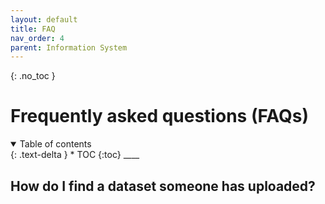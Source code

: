 ```yaml
---
layout: default
title: FAQ
nav_order: 4
parent: Information System
---
```

{: .no_toc }
# Frequently asked questions (FAQs)
<details  open markdown="block">
  <summary>
    Table of contents
  </summary>
{: .text-delta }
* TOC
{:toc}
____
</details>


## How do I find a dataset someone has uploaded?